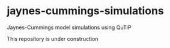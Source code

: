 # jaynes-cummings-simulations
Jaynes-Cummings model simulations using QuTiP

This repository is under construction
